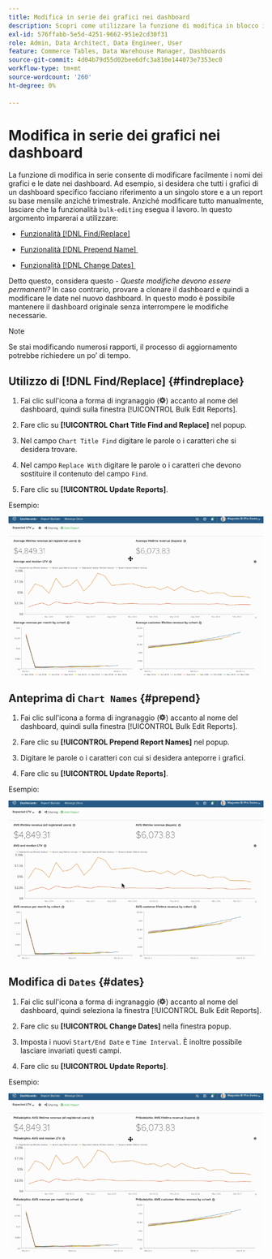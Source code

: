 ```yaml
---
title: Modifica in serie dei grafici nei dashboard
description: Scopri come utilizzare la funzione di modifica in blocco in [!DNL Commerce Intelligence].
exl-id: 576ffabb-5e5d-4251-9662-951e2cd30f31
role: Admin, Data Architect, Data Engineer, User
feature: Commerce Tables, Data Warehouse Manager, Dashboards
source-git-commit: 4d04b79d55d02bee6dfc3a810e144073e7353ec0
workflow-type: tm+mt
source-wordcount: '260'
ht-degree: 0%

---
```


# Modifica in serie dei grafici nei dashboard

La funzione di modifica in serie consente di modificare facilmente i nomi dei grafici e le date nei dashboard. Ad esempio, si desidera che tutti i grafici di un dashboard specifico facciano riferimento a un singolo store e a un report su base mensile anziché trimestrale. Anziché modificare tutto manualmente, lasciare che la funzionalità `bulk-editing` esegua il lavoro. In questo argomento imparerai a utilizzare:

* [Funzionalità  [!DNL Find/Replace] &#x200B;](#findreplace)

* [Funzionalità  [!DNL Prepend Name] &#x200B;](#prepend)

* [Funzionalità  [!DNL Change Dates] &#x200B;](#dates)

Detto questo, considera questo - *Queste modifiche devono essere permanenti?* In caso contrario, provare a clonare il dashboard e quindi a modificare le date nel nuovo dashboard. In questo modo è possibile mantenere il dashboard originale senza interrompere le modifiche necessarie.

>[!NOTE]
>
>Se stai modificando numerosi rapporti, il processo di aggiornamento potrebbe richiedere un po’ di tempo.

## Utilizzo di [!DNL Find/Replace] {#findreplace}

1. Fai clic sull&#39;icona a forma di ingranaggio (![icona ingranaggio](../../assets/gear-icon.png)) accanto al nome del dashboard, quindi sulla finestra [!UICONTROL Bulk Edit Reports].

1. Fare clic su **[!UICONTROL Chart Title Find and Replace]** nel popup.

1. Nel campo `Chart Title Find` digitare le parole o i caratteri che si desidera trovare.

1. Nel campo `Replace With` digitare le parole o i caratteri che devono sostituire il contenuto del campo `Find`.

1. Fare clic su **[!UICONTROL Update Reports]**.

Esempio:

![modifica in blocco](../../assets/bulk_edit.gif)

## Anteprima di `Chart Names` {#prepend}

1. Fai clic sull&#39;icona a forma di ingranaggio (![icona ingranaggio](../../assets/gear-icon.png)) accanto al nome del dashboard, quindi sulla finestra [!UICONTROL Bulk Edit Reports].

1. Fare clic su **[!UICONTROL Prepend Report Names]** nel popup.

1. Digitare le parole o i caratteri con cui si desidera anteporre i grafici.

1. Fare clic su **[!UICONTROL Update Reports]**.

Esempio:

![aggiungi](../../assets/prepend.gif)

## Modifica di `Dates` {#dates}

1. Fai clic sull&#39;icona a forma di ingranaggio (![icona ingranaggio](../../assets/gear-icon.png)) accanto al nome del dashboard, quindi seleziona la finestra [!UICONTROL Bulk Edit Reports].

1. Fare clic su **[!UICONTROL Change Dates]** nella finestra popup.

1. Imposta i nuovi `Start/End Date` e `Time Interval`. È inoltre possibile lasciare invariati questi campi.

1. Fare clic su **[!UICONTROL Update Reports]**.

Esempio:

![modifica date](../../assets/dates.gif)
